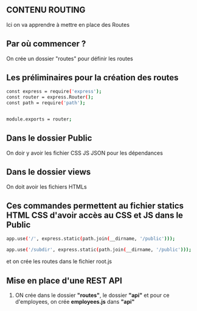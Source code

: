 ## CONTENU ROUTING
 
 Ici on va apprendre à mettre en place des Routes

## Par où commencer ?
On crée un dossier "routes" pour définir les routes

## Les préliminaires pour la création des routes 
```bash
const express = require('express');
const router = express.Router();
const path = require('path');


module.exports = router; 
```

## Dans le dossier Public
On doir y avoir les fichier CSS JS JSON pour les dépendances

## Dans le dossier views
On doit avoir les fichiers HTMLs

## Ces commandes permettent au fichier statics HTML CSS d'avoir accès au CSS et JS dans le Public
```bash
app.use('/', express.static(path.join(__dirname, '/public')));
```
```bash
app.use('/subdir', express.static(path.join(__dirname, '/public')));
```
et on crée les routes dans le fichier root.js

## Mise en place d'une REST API
1. ON crée dans le dossier **"routes"**, le dossier **"api"** et pour ce d'employees, on crée **employees.js** dans **"api"**